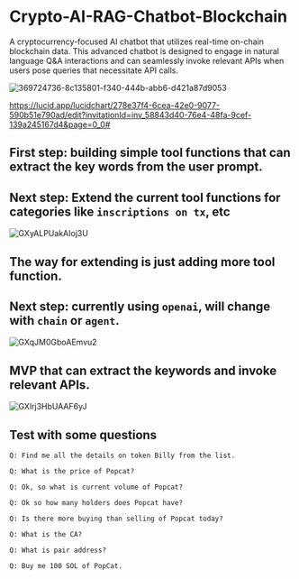 # Crypto-AI-RAG-Chatbot-Blockchain

A cryptocurrency-focused AI chatbot that utilizes real-time on-chain blockchain data. This advanced chatbot is designed to engage in natural language Q&A interactions and can seamlessly invoke relevant APIs when users pose queries that necessitate API calls.

![369724736-8c135801-f340-444b-abb6-d421a87d9053](https://github.com/user-attachments/assets/4eda4527-9acc-4af9-a925-bff5974c3d1c)

https://lucid.app/lucidchart/278e37f4-6cea-42e0-9077-590b51e790ad/edit?invitationId=inv_58843d40-76e4-48fa-9cef-139a245167d4&page=0_0#

## First step: building simple tool functions that can extract the key words from the user prompt.
## Next step: Extend the current tool functions for categories like `inscriptions on tx`, etc
![GXyALPUakAIoj3U](https://github.com/user-attachments/assets/39fa742c-6f30-450c-976e-92514136d72b)

## The way for extending is just adding more tool function.
## Next step: currently using `openai`, will change with `chain` or `agent`.
![GXqJM0GboAEmvu2](https://github.com/user-attachments/assets/22f6fe59-4803-4d30-b912-52a745e2692c)

## MVP that can extract the keywords and invoke relevant APIs.
![GXlrj3HbUAAF6yJ](https://github.com/user-attachments/assets/099b4104-4d7c-415f-8f2a-4b07844efb73)

## Test with some questions
```
Q: Find me all the details on token Billy from the list.
```
```
Q: What is the price of Popcat?
```
```
Q: Ok, so what is current volume of Popcat?
```
```
Q: Ok so how many holders does Popcat have?
```
```
Q: Is there more buying than selling of Popcat today?
```
```
Q: What is the CA?
```
```
Q: What is pair address?
```
```
Q: Buy me 100 SOL of PopCat.
```
